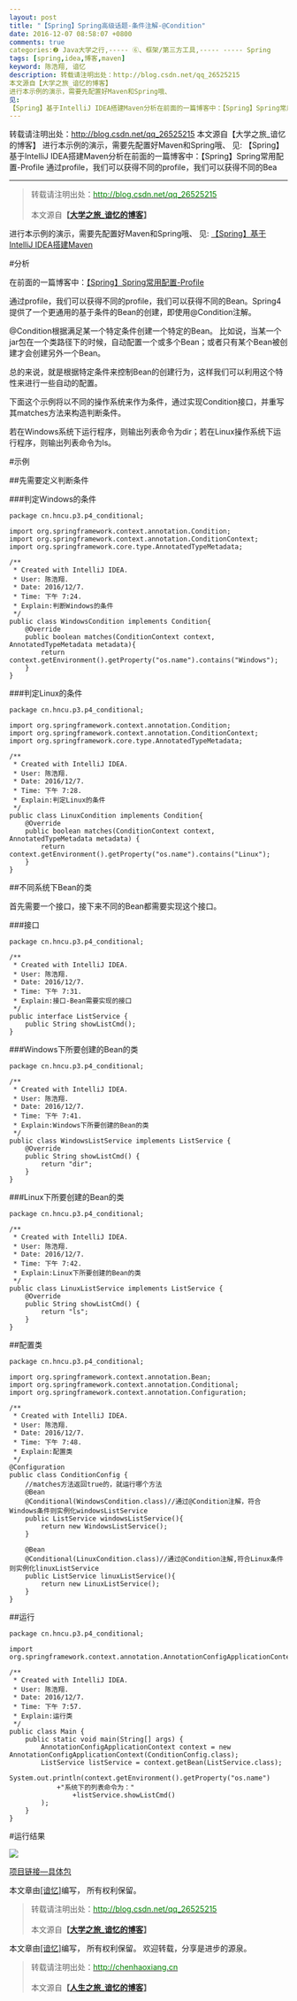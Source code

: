 ```yaml
---
layout: post
title: "【Spring】Spring高级话题-条件注解-@Condition"
date: 2016-12-07 08:58:07 +0800
comments: true
categories:❷ Java大学之行,----- ⑥、框架/第三方工具,----- ----- Spring
tags: [spring,idea,博客,maven]
keyword: 陈浩翔, 谙忆
description: 转载请注明出处：http://blog.csdn.net/qq_26525215
本文源自【大学之旅_谙忆的博客】
进行本示例的演示，需要先配置好Maven和Spring哦、 
见: 
【Spring】基于IntelliJ IDEA搭建Maven分析在前面的一篇博客中：【Spring】Spring常用配置-Profile 通过profile，我们可以获得不同的profile，我们可以获得不同的Bea 
---
```



转载请注明出处：http://blog.csdn.net/qq_26525215
本文源自【大学之旅_谙忆的博客】
进行本示例的演示，需要先配置好Maven和Spring哦、 
见: 
【Spring】基于IntelliJ IDEA搭建Maven分析在前面的一篇博客中：【Spring】Spring常用配置-Profile 通过profile，我们可以获得不同的profile，我们可以获得不同的Bea
<!-- more -->
----------

<blockquote cite='陈浩翔'>
<p background-color='#D3D3D3'>转载请注明出处：<a href='http://blog.csdn.net/qq_26525215'><font color="green">http://blog.csdn.net/qq_26525215</font></a><br><br>
本文源自<strong>【<a href='http://blog.csdn.net/qq_26525215' target='_blank'>大学之旅_谙忆的博客</a>】</strong></p>
</blockquote>


进行本示例的演示，需要先配置好Maven和Spring哦、
见:
<a href="http://blog.csdn.net/qq_26525215/article/details/53010442" target='_blank'>【Spring】基于IntelliJ IDEA搭建Maven</a>

#分析

在前面的一篇博客中：<a href="http://blog.csdn.net/qq_26525215/article/details/53164481" target='_blank'>【Spring】Spring常用配置-Profile </a>

通过profile，我们可以获得不同的profile，我们可以获得不同的Bean。Spring4提供了一个更通用的基于条件的Bean的创建，即使用@Condition注解。

@Condition根据满足某一个特定条件创建一个特定的Bean。
比如说，当某一个jar包在一个类路径下的时候，自动配置一个或多个Bean；或者只有某个Bean被创建才会创建另外一个Bean。

总的来说，就是根据特定条件来控制Bean的创建行为，这样我们可以利用这个特性来进行一些自动的配置。

下面这个示例将以不同的操作系统来作为条件，通过实现Condition接口，并重写其matches方法来构造判断条件。

若在Windows系统下运行程序，则输出列表命令为dir；若在Linux操作系统下运行程序，则输出列表命令为ls。

#示例

##先需要定义判断条件

###判定Windows的条件

```
package cn.hncu.p3.p4_conditional;

import org.springframework.context.annotation.Condition;
import org.springframework.context.annotation.ConditionContext;
import org.springframework.core.type.AnnotatedTypeMetadata;

/**
 * Created with IntelliJ IDEA.
 * User: 陈浩翔.
 * Date: 2016/12/7.
 * Time: 下午 7:24.
 * Explain:判断Windows的条件
 */
public class WindowsCondition implements Condition{
    @Override
    public boolean matches(ConditionContext context, AnnotatedTypeMetadata metadata){
        return context.getEnvironment().getProperty("os.name").contains("Windows");
    }
}

```

###判定Linux的条件

```
package cn.hncu.p3.p4_conditional;

import org.springframework.context.annotation.Condition;
import org.springframework.context.annotation.ConditionContext;
import org.springframework.core.type.AnnotatedTypeMetadata;

/**
 * Created with IntelliJ IDEA.
 * User: 陈浩翔.
 * Date: 2016/12/7.
 * Time: 下午 7:28.
 * Explain:判定Linux的条件
 */
public class LinuxCondition implements Condition{
    @Override
    public boolean matches(ConditionContext context, AnnotatedTypeMetadata metadata) {
        return context.getEnvironment().getProperty("os.name").contains("Linux");
    }
}

```

##不同系统下Bean的类

首先需要一个接口，接下来不同的Bean都需要实现这个接口。

###接口

```
package cn.hncu.p3.p4_conditional;

/**
 * Created with IntelliJ IDEA.
 * User: 陈浩翔.
 * Date: 2016/12/7.
 * Time: 下午 7:31.
 * Explain:接口-Bean需要实现的接口
 */
public interface ListService {
    public String showListCmd();
}

```
###Windows下所要创建的Bean的类

```
package cn.hncu.p3.p4_conditional;

/**
 * Created with IntelliJ IDEA.
 * User: 陈浩翔.
 * Date: 2016/12/7.
 * Time: 下午 7:41.
 * Explain:Windows下所要创建的Bean的类
 */
public class WindowsListService implements ListService {
    @Override
    public String showListCmd() {
        return "dir";
    }
}

```

###Linux下所要创建的Bean的类

```
package cn.hncu.p3.p4_conditional;

/**
 * Created with IntelliJ IDEA.
 * User: 陈浩翔.
 * Date: 2016/12/7.
 * Time: 下午 7:42.
 * Explain:Linux下所要创建的Bean的类
 */
public class LinuxListService implements ListService {
    @Override
    public String showListCmd() {
        return "ls";
    }
}

```

##配置类

```
package cn.hncu.p3.p4_conditional;

import org.springframework.context.annotation.Bean;
import org.springframework.context.annotation.Conditional;
import org.springframework.context.annotation.Configuration;

/**
 * Created with IntelliJ IDEA.
 * User: 陈浩翔.
 * Date: 2016/12/7.
 * Time: 下午 7:48.
 * Explain:配置类
 */
@Configuration
public class ConditionConfig {
    //matches方法返回true的，就运行哪个方法
    @Bean
    @Conditional(WindowsCondition.class)//通过@Condition注解，符合Windows条件则实例化windowsListService
    public ListService windowsListService(){
        return new WindowsListService();
    }

    @Bean
    @Conditional(LinuxCondition.class)//通过@Condition注解,符合Linux条件则实例化linuxListService
    public ListService linuxListService(){
        return new LinuxListService();
    }
}

```

##运行

```
package cn.hncu.p3.p4_conditional;

import org.springframework.context.annotation.AnnotationConfigApplicationContext;

/**
 * Created with IntelliJ IDEA.
 * User: 陈浩翔.
 * Date: 2016/12/7.
 * Time: 下午 7:57.
 * Explain:运行类
 */
public class Main {
    public static void main(String[] args) {
        AnnotationConfigApplicationContext context = new AnnotationConfigApplicationContext(ConditionConfig.class);
        ListService listService = context.getBean(ListService.class);
        System.out.println(context.getEnvironment().getProperty("os.name")
            +"系统下的列表命令为："
                +listService.showListCmd()
        );
    }
}

```

#运行结果

![](http://img.blog.csdn.net/20161207204718970?watermark/2/text/aHR0cDovL2Jsb2cuY3Nkbi5uZXQvcXFfMjY1MjUyMTU=/font/5a6L5L2T/fontsize/400/fill/I0JBQkFCMA==/dissolve/70/gravity/SouthEast)

<a href="https://github.com/chenhaoxiang/Java/tree/master/springBoot/src/main/java/cn/hncu/p3/p4_conditional" target='_blank'>项目链接—具体包</a>

本文章由<a href="https://chenhaoxiang.github.io/">[谙忆]</a>编写， 所有权利保留。 
<blockquote cite='陈浩翔'>
<p background-color='#D3D3D3'>转载请注明出处：<a href='http://blog.csdn.net/qq_26525215'><font color="green">http://blog.csdn.net/qq_26525215</font></a><br><br>
本文源自<strong>【<a href='http://blog.csdn.net/qq_26525215' target='_blank'>大学之旅_谙忆的博客</a>】</strong></p>
</blockquote>

本文章由<a href="http://chenhaoxiang.cn/">[谙忆]</a>编写， 所有权利保留。 
欢迎转载，分享是进步的源泉。
<blockquote cite='陈浩翔'>
<p background-color='#D3D3D3'>转载请注明出处：<a href='http://chenhaoxiang.cn'><font color="green">http://chenhaoxiang.cn</font></a><br><br>
本文源自<strong>【<a href='http://chenhaoxiang.cn' target='_blank'>人生之旅_谙忆的博客</a>】</strong></p>
</blockquote>
